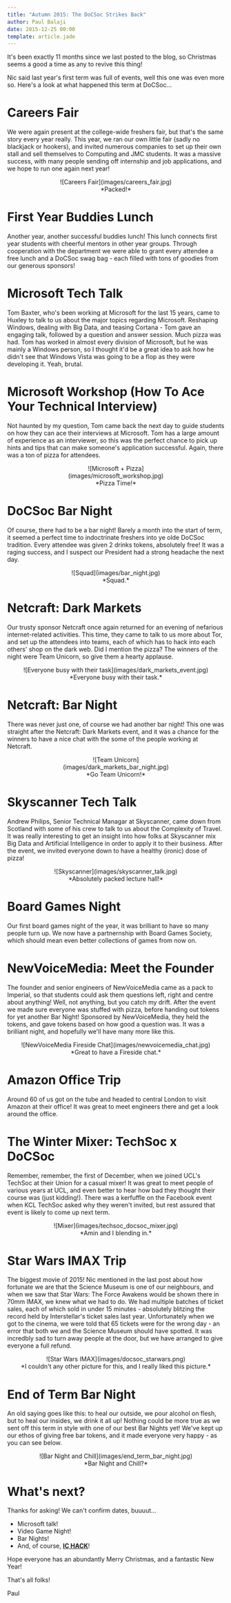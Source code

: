 ```yaml
---
title: "Autumn 2015: The DoCSoc Strikes Back"
author: Paul Balaji
date: 2015-12-25 00:00
template: article.jade
---
```


It's been exactly 11 months since we last posted to the blog, so Christmas seems a good a time as any to revive this thing!

Nic said last year's first term was full of events, well this one was even more so. Here's a look at what happened this term at DoCSoc...

Careers Fair
=======
We were again present at the college-wide freshers fair, but that's the same story every year really. This year, we ran our own little fair (sadly no blackjack or hookers), and invited numerous companies to set up their own stall and sell themselves to Computing and JMC students. It was a massive success, with many people sending off internship and job applications, and we hope to run one again next year!

<center>
<div class="u-img-blogpost-shadow" style="height: 100%">
![Careers Fair](images/careers_fair.jpg)
</div>
*Packed!*</center>

First Year Buddies Lunch
========================
Another year, another successful buddies lunch! This lunch connects first year students with cheerful mentors in other year groups. Through cooperation with the department we were able to grant every attendee a free lunch and a DoCSoc swag bag - each filled with tons of goodies from our generous sponsors!

<!-- <center>
<div class="u-img-blogpost-shadow u-img-blogpost-width u-img-blogpost-height u-img-blogpost-h-center">
![Sponsor swag in our swag bags!](images/buddypack.jpg)
</div>
*Sponsor swag and DoCSoc swag bags!*</center> -->

Microsoft Tech Talk
==================================
Tom Baxter, who's been working at Microsoft for the last 15 years, came to Huxley to talk to us about the major topics regarding Microsoft. Reshaping Windows, dealing with Big Data, and teasing Cortana - Tom gave an engaging talk, followed by a question and answer session. Much pizza was had. Tom has worked in almost every division of Microsoft, but he was mainly a Windows person, so I thought it'd be a great idea to ask how he didn't see that Windows Vista was going to be a flop as they were developing it. Yeah, brutal.

Microsoft Workshop (How To Ace Your Technical Interview)
==============================================================
Not haunted by my question, Tom came back the next day to guide students on how they can ace their interviews at Microsoft. Tom has a large amount of experience as an interviewer, so this was the perfect chance to pick up hints and tips that can make someone's application successful. Again, there was a ton of pizza for attendees.

<center>
<div class="u-img-blogpost-shadow" style="width: 50%">
![Microsoft + Pizza](images/microsoft_workshop.jpg)
</div>
*Pizza Time!*</center>

DoCSoc Bar Night
====================
Of course, there had to be a bar night! Barely a month into the start of term, it seemed a perfect time to indoctrinate freshers into ye olde DoCSoc tradition. Every attendee was given 2 drinks tokens, absolutely free! It was a raging success, and I suspect our President had a strong headache the next day.

<center>
<div class="u-img-blogpost-shadow" style="width: 50%">
![Squad](images/bar_night.jpg)
</div>
*Squad.*</center>

Netcraft: Dark Markets
=============================
Our trusty sponsor Netcraft once again returned for an evening of nefarious internet-related activities. This time, they came to talk to us more about Tor, and set up the attendees into teams, each of which has to hack into each others' shop on the dark web. Did I mention the pizza? The winners of the night were Team Unicorn, so give them a hearty applause.

<center>
<div class="u-img-blogpost-shadow" style="height: 100%">
![Everyone busy with their task](images/dark_markets_event.jpg)
</div>
*Everyone busy with their task.*</center>

Netcraft: Bar Night
=======================
There was never just one, of course we had another bar night! This one was straight after the Netcraft: Dark Markets event, and it was a chance for the winners to have a nice chat with the some of the people working at Netcraft.

<center>
<div class="u-img-blogpost-shadow" style="width: 50%">
![Team Unicorn](images/dark_markets_bar_night.jpg)
</div>
*Go Team Unicorn!*</center>

Skyscanner Tech Talk
============================
Andrew Philips, Senior Technical Managar at Skyscanner, came down from Scotland with some of his crew to talk to us about the Complexity of Travel. It was really interesting to get an insight into how folks at Skyscanner mix Big Data and Artificial Intelligence in order to apply it to their business. After the event, we invited everyone down to have a healthy (ironic) dose of pizza!

<center>
<div class="u-img-blogpost-shadow" style="height: 100%">
![Skyscanner](images/skyscanner_talk.jpg)
</div>
*Absolutely packed lecture hall!*</center>

Board Games Night
================
Our first board games night of the year, it was brilliant to have so many people turn up. We now have a partnernship with Board Games Society, which should mean even better collections of games from now on.

NewVoiceMedia: Meet the Founder
=================================
The founder and senior engineers of NewVoiceMedia came as a pack to Imperial, so that students could ask them questions left, right and centre about anything! Well, not anything, but you catch my drift. After the event we made sure everyone was stuffed with pizza, before handing out tokens for yet another Bar Night! Sponsored by NewVoiceMedia, they held the tokens, and gave tokens based on how good a question was. It was a brilliant night, and hopefully we'll have many more like this.

<center>
<div class="u-img-blogpost-shadow" style="height: 100%">
![NewVoiceMedia Fireside Chat](images/newvoicemedia_chat.jpg)
</div>
*Great to have a Fireside chat.*</center>

Amazon Office Trip
==================
Around 60 of us got on the tube and headed to central London to visit Amazon at their office! It was great to meet engineers there and get a look around the office.

The Winter Mixer: TechSoc x DoCSoc
======================================
Remember, remember, the first of December, when we joined UCL's TechSoc at their Union for a casual mixer! It was great to meet people of various years at UCL, and even better to hear how bad they thought their course was (just kidding!). There was a kerfuffle on the Facebook event when KCL TechSoc asked why they weren't invited, but rest assured that event is likely to come up next term.

<center>
<div class="u-img-blogpost-shadow" style="height: 100%">
![Mixer](images/techsoc_docsoc_mixer.jpg)
</div>
*Amin and I blending in.*</center>

Star Wars IMAX Trip
========================
The biggest movie of 2015! Nic mentioned in the last post about how fortunate we are that the Science Museum is one of our neighbours, and when we saw that Star Wars: The Force Awakens would be shown there in 70mm IMAX, we knew what we had to do. We had multiple batches of ticket sales, each of which sold in under 15 minutes - absolutely blitzing the record held by Interstellar's ticket sales last year. Unfortunately when we got to the cinema, we were told that 65 tickets were for the wrong day - an error that both we and the Science Museum should have spotted. It was incredbly sad to turn away people at the door, but we have arranged to give everyone a full refund.

<center>
<div class="u-img-blogpost-shadow" style="height: 100%">
![Star Wars IMAX](images/docsoc_starwars.png)
</div>
*I couldn't any other picture for this, and I really liked this picture.*</center>

End of Term Bar Night
=====================
An old saying goes like this: to heal our outside, we pour alcohol on flesh, but to heal our insides, we drink it all up! Nothing could be more true as we sent off this term in style with one of our best Bar Nights yet! We've kept up our ethos of giving free bar tokens, and it made everyone very happy - as you can see below.

<center>
<div class="u-img-blogpost-shadow" style="height: 100%">
![Bar Night and Chill](images/end_term_bar_night.jpg)
</div>
*Bar Night and Chill?*</center>

What's next?
============

Thanks for asking! We can't confirm dates, buuuut...

* Microsoft talk!
* Video Game Night!
* Bar Nights!
* And, of course, [**IC HACK**](http://ichack.org)!

Hope everyone has an abundantly Merry Christmas, and a fantastic New Year!

That's all folks!

Paul
